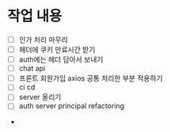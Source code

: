 # 작업 내용

- [ ] 인가 처리 마무리
- [ ] 헤더에 쿠키 만료시간 받기
- [ ] auth에는 헤더 담아서 보내기
- [ ] chat api
- [ ] 프론트 회원가입 axios 공통 처리한 부분 적용하기
- [ ] ci cd
- [ ] server 올리기
- [ ] auth server principal refactoring
- 